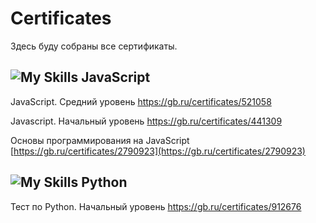 # Certificates

Здесь буду собраны все сертификаты.

## ![My Skills](https://skillicons.dev/icons?i=js) JavaScript

JavaScript. Средний уровень
https://gb.ru/certificates/521058

Javascript. Начальный уровень
https://gb.ru/certificates/441309

Основы программирования на JavaScript
[https://gb.ru/certificates/2790923](https://gb.ru/certificates/2790923)

## ![My Skills](https://skillicons.dev/icons?i=python) Python

Тест по Python. Начальный уровень
https://gb.ru/certificates/912676
